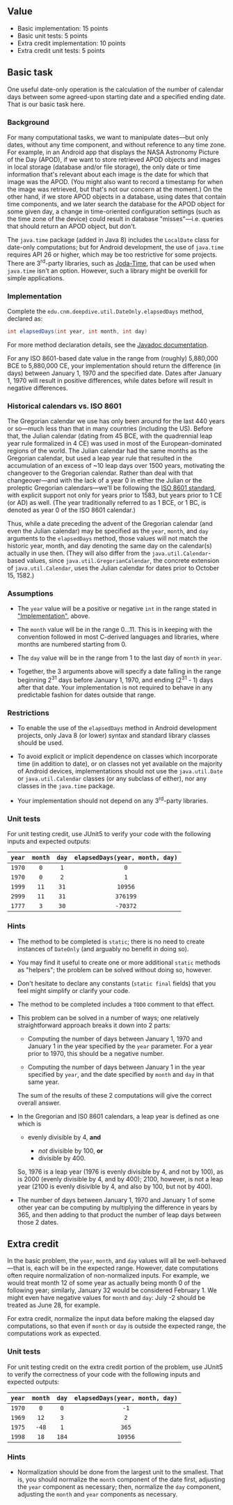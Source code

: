 ## Value

* Basic implementation: 15 points
* Basic unit tests: 5 points
* Extra credit implementation: 10 points
* Extra credit unit tests: 5 points

## Basic task

One useful date-only operation is the calculation of the number of calendar days between some agreed-upon starting date and a specified ending date. That is our basic task here.

### Background

For many computational tasks, we want to manipulate dates&mdash;but only dates, without any time component, and without reference to any time zone. For example, in an Android app that displays the NASA Astronomy Picture of the Day (APOD), if we want to store retrieved APOD objects and images in local storage (database and/or file storage), the only date or time information that's relevant about each image is the date for which that image was the APOD. (You might also want to record a timestamp for when the image was retrieved, but that's not our concern at the moment.) On the other hand, if we store APOD objects in a database, using dates that contain time components, and we later search the database for the APOD object for some given day, a change in time-oriented configuration settings (such as the time zone of the device) could result in database "misses"&mdash;i.e. queries that should return an APOD object, but don't.

The `java.time` package (added in Java 8) includes the `LocalDate` class for date-only computations; but for Android development, the use of `java.time` requires API 26 or higher, which may be too restrictive for some projects. There are 3<sup>rd</sup>-party libraries, such as [Joda-Time](https://www.joda.org/joda-time/), that can be used when `java.time` isn't an option. However, such a library might be overkill for simple applications.

### Implementation 

Complete the `edu.cnm.deepdive.util.DateOnly.elapsedDays` method, declared as:

```java
int elapsedDays(int year, int month, int day)
```

For more method declaration details, see the [Javadoc documentation](docs/api/edu/cnm/deepdive/util/DateOnly.html#elapsedDays-int-int-int-).

For any ISO 8601-based date value in the range from (roughly) 5,880,000 BCE to 5,880,000 CE, your implementation should return the difference (in days) between January 1, 1970 and the specified date. Dates after January 1, 1970 will result in positive differences, while dates before will result in negative differences.

### Historical calendars vs. ISO 8601

The Gregorian calendar we use has only been around for the last 440 years or so&mdash;much less than that in many countries (including the US). Before that, the Julian calendar (dating from 45 BCE, with the quadrennial leap year rule formalized in 4 CE) was used in most of the European-dominated regions of the world. The Julian calendar had the same months as the Gregorian calendar, but used a leap year rule that resulted in the accumulation of an excess of ~10 leap days over 1500 years, motivating the changeover to the Gregorian calendar. Rather than deal with that changeover&mdash;and with the lack of a year 0 in either the Julian or the proleptic Gregorian calendars&mdash;we'll be following the [ISO 8601 standard](https://en.wikipedia.org/wiki/ISO_8601#Years), with explicit support not only for years prior to 1583, but years prior to 1 CE (or AD) as well. (The year traditionally referred to as 1 BCE, or 1 BC, is denoted as year 0 of the ISO 8601 calendar.)

Thus, while a date preceding the advent of the Gregorian calendar (and even the Julian calendar) may be specified as the `year`, `month`, and `day` arguments to the `elapsedDays` method, those values will not match the historic year, month, and day denoting the same day on the calendar(s) actually in use then. (They will also differ from the `java.util.Calendar`-based values, since `java.util.GregorianCalendar`, the concrete extension of `java.util.Calendar`, uses the Julian calendar for dates prior to October 15, 1582.)

### Assumptions

* The `year` value will be a positive or negative `int` in the range stated in ["Implementation"](#implementation), above. 

* The `month` value will be in the range 0&hellip;11. This is in keeping with the convention followed in most C-derived languages and libraries, where months are numbered starting from 0.

* The `day` value will be in the range from 1 to the last day of `month` in `year`.

* Together, the 3 arguments above will specify a date falling in the range beginning 2<sup>31</sup> days before January 1, 1970, and ending (2<sup>31</sup> - 1) days after that date. Your implementation is not required to behave in any predictable fashion for dates outside that range.

### Restrictions

* To enable the use of the `elapsedDays` method in Android development projects, only Java 8 (or lower) syntax and standard library classes should be used.

* To avoid explicit or implicit dependence on classes which incorporate time (in addition to date), or on classes not yet available on the majority of Android devices, implementations should not use the `java.util.Date` or `java.util.Calendar` classes (or any subclass of either), nor any classes in the `java.time` package.

* Your implementation should not depend on any 3<sup>rd</sup>-party libraries.

### Unit tests

For unit testing credit, use JUnit5 to verify your code with the following inputs and expected outputs:

| `year` | `month` | `day` | `elapsedDays(year, month, day)` |
|:------:|:-------:|:-----:|:-------------------------------:|
| `1970` | `0` | `1` | `0` |
| `1970` | `0` | `2` | `1` |
| `1999` | `11` | `31` | `10956` |
| `2999` | `11` | `31` | `376199` |
| `1777` | `3` | `30` | `-70372` |

### Hints

* The method to be completed is `static`; there is no need to create instances of `DateOnly` (and arguably no benefit in doing so).

* You may find it useful to create one or more additional `static` methods as "helpers"; the problem can be solved without doing so, however.

* Don't hesitate to declare any constants (`static final` fields) that you feel might simplify or clarify your code.

* The method to be completed includes a `TODO` comment to that effect.

* This problem can be solved in a number of ways; one relatively straightforward approach breaks it down into 2 parts:

    * Computing the number of days between January 1, 1970 and January 1 in the year specified by the `year` parameter. For a year prior to 1970, this should be a negative number.

    * Computing the number of days between January 1 in the year specified by `year`, and the date specified by `month` and `day` in that same year.
    
    The sum of the results of these 2 computations will give the correct overall answer.
    
* In the Gregorian and IS0 8601 calendars, a leap year is defined as one which is

    * evenly divisible by 4, **and**
    
        * _not_ divisible by 100, **or**
        * divisible by 400.
        
    So, 1976 is a leap year (1976 is evenly divisible by 4, and not by 100), as is 2000 (evenly divisible by 4, and by 400); 2100, however, is not a leap year (2100 is evenly disivible by 4, and also by 100, but not by 400).

* The number of days between January 1, 1970 and January 1 of some other year can be computing by multiplying the difference in years by 365, and then adding to that product the number of leap days between those 2 dates.

## Extra credit

In the basic problem, the `year`, `month`, and `day` values will all be well-behaved&mdash;that is, each will be in the expected range. However, date computations often require normalization of non-normalized inputs. For example, we would treat month 12 of some year as actually being month 0 of the following year; similarly, January 32 would be considered February 1. We might even have negative values for `month` and `day`: July -2 should be treated as June 28, for example.

For extra credit, normalize the input data before making the elapsed day computations, so that even if `month` or `day` is outside the expected range, the computations work as expected.

### Unit tests

For unit testing credit on the extra credit portion of the problem, use JUnit5 to verify the correctness of your code with the following inputs and expected outputs:

| `year` | `month` | `day` | `elapsedDays(year, month, day)` |
|:------:|:-------:|:-----:|:-------------------------------:|
| `1970` | `0` | `0` | `-1` |
| `1969` | `12` | `3` | `2` |
| `1975` | `-48` | `1` | `365` |
| `1998` | `18` | `184` | `10956` |

### Hints

* Normalization should be done from the largest unit to the smallest. That is, you should normalize the `month` component of the date first, adjusting the `year` component as necessary; then, normalize the `day` component, adjusting the `month` and `year` components as necessary.